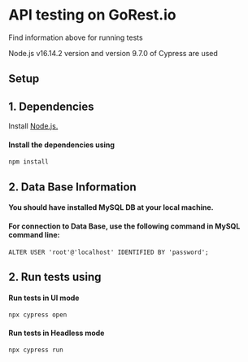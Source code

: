# API testing on GoRest.io

Find information above for running tests

Node.js v16.14.2 version and version 9.7.0 of Cypress are used

## Setup

## 1. Dependencies

Install [Node.js.](https://nodejs.org/en/)
#### Install the dependencies using
 ```
npm install
 ```

## 2. Data Base Information
#### You should have installed MySQL DB at your local machine.
#### For connection to Data Base, use the following command in MySQL command line:
 ```shell
ALTER USER 'root'@'localhost' IDENTIFIED BY 'password';
 ```

## 2. Run tests using
#### Run tests in UI mode
 ```shell
npx cypress open
 ```
#### Run tests in Headless mode
 ```shell
npx cypress run
 ```